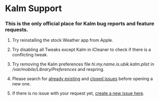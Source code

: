 # Kalm Support

### This is the only official place for Kalm bug reports and feature requests.

1. Try reinstalling the stock Weather app from Apple. 

2. Try disabling all Tweaks except Kalm in iCleaner to check if there is a conflicting tweak.

3. Try removing the Kalm preferences file *hi.my.name.is.ubik.kalm.plist* in */var/mobile/Library/Preferences* and respring.

4. Please search for [already existing](https://github.com/himynameisubik/Kalm-support/issues) and [closed issues](https://github.com/himynameisubik/Kalm-support/issues?q=is%3Aissue+is%3Aclosed) before opening a new one.

5. If there is no issue with your request yet, [create a new issue here](https://github.com/himynameisubik/Kalm-support/issues/new/choose).
